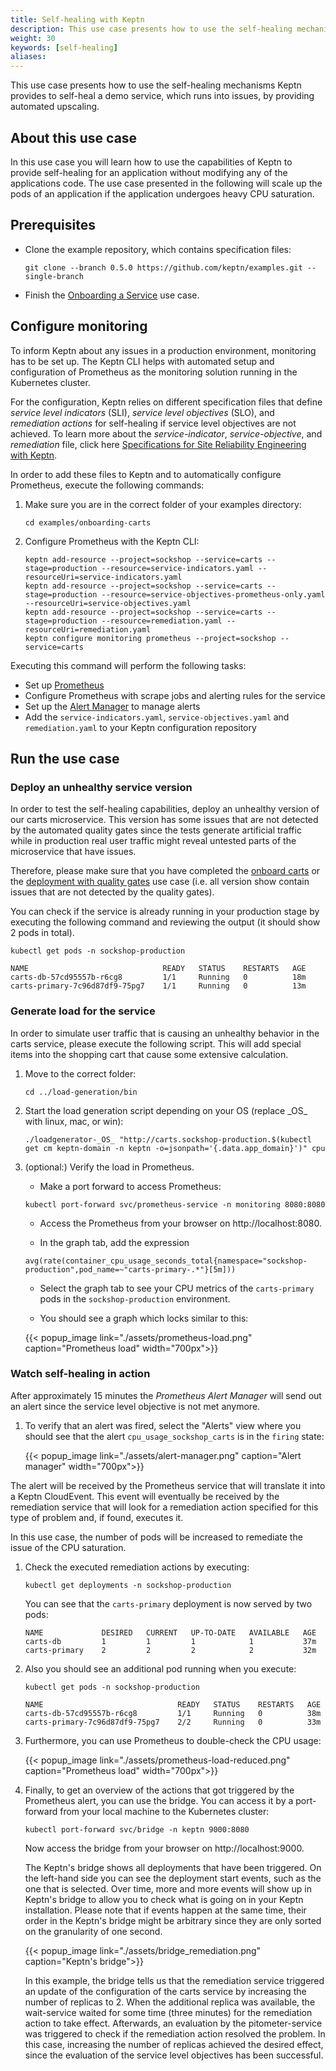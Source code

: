 ```yaml
---
title: Self-healing with Keptn
description: This use case presents how to use the self-healing mechanisms Keptn provides to self-heal a demo service, which runs into issues, by providing automated upscaling.
weight: 30
keywords: [self-healing]
aliases:
---
```

This use case presents how to use the self-healing mechanisms Keptn provides to self-heal a demo service, which runs into issues, by providing automated upscaling.

## About this use case

In this use case you will learn how to use the capabilities of Keptn to provide self-healing for an application without modifying any of the applications code. The use case presented in the following will scale up the pods of an application if the application undergoes heavy CPU saturation. 

## Prerequisites

- Clone the example repository, which contains specification files:

    ```console
    git clone --branch 0.5.0 https://github.com/keptn/examples.git --single-branch
    ```

- Finish the [Onboarding a Service](../onboard-carts-service/) use case.

## Configure monitoring

To inform Keptn about any issues in a production environment, monitoring has to be set up. The Keptn CLI helps with automated setup and configuration of Prometheus as the monitoring solution running in the Kubernetes cluster. 

For the configuration, Keptn relies on different specification files that define *service level indicators* (SLI), *service level objectives* (SLO), and *remediation actions* for self-healing if service level objectives are not achieved. To learn more about the *service-indicator*, *service-objective*, and *remediation* file, click here [Specifications for Site Reliability Engineering with Keptn](https://github.com/keptn/keptn/blob/master/specification/sre.md).

In order to add these files to Keptn and to automatically configure Prometheus, execute the following commands:

1. Make sure you are in the correct folder of your examples directory:
    ```
    cd examples/onboarding-carts
    ```

1. Configure Prometheus with the Keptn CLI:
    ```console
    keptn add-resource --project=sockshop --service=carts --stage=production --resource=service-indicators.yaml --resourceUri=service-indicators.yaml
    keptn add-resource --project=sockshop --service=carts --stage=production --resource=service-objectives-prometheus-only.yaml --resourceUri=service-objectives.yaml
    keptn add-resource --project=sockshop --service=carts --stage=production --resource=remediation.yaml --resourceUri=remediation.yaml
    keptn configure monitoring prometheus --project=sockshop --service=carts
    ```

Executing this command will perform the following tasks:

- Set up [Prometheus](https://prometheus.io) 
- Configure Prometheus with scrape jobs and alerting rules for the service
- Set up the [Alert Manager](https://prometheus.io/docs/alerting/configuration/) to manage alerts
- Add the `service-indicators.yaml`, `service-objectives.yaml` and `remediation.yaml` to your Keptn configuration repository

## Run the use case

### Deploy an unhealthy service version

In order to test the self-healing capabilities, deploy an unhealthy version of our carts microservice. This version has some issues that are not detected by the automated quality gates since the tests generate artificial traffic while in production real user traffic might reveal untested parts of the microservice that have issues.

Therefore, please make sure that you have completed the [onboard carts](../onboard-carts-service/) or the [deployment with quality gates](../deployments-with-quality-gates/) use case (i.e. all version show contain issues that are not detected by the quality gates).

<!--
Send a new version of the artifact to Keptn:
```console
keptn send event new-artifact --project=sockshop --service=carts --image=docker.io/keptnexamples/carts --tag=0.9.0
```
-->

You can check if the service is already running in your production stage by executing the following command and reviewing the output (it should show 2 pods in total).

```console
kubectl get pods -n sockshop-production
```

```console
NAME                              READY   STATUS    RESTARTS   AGE
carts-db-57cd95557b-r6cg8         1/1     Running   0          18m
carts-primary-7c96d87df9-75pg7    1/1     Running   0          13m
```

### Generate load for the service

In order to simulate user traffic that is causing an unhealthy behavior in the carts service, please execute the following script. This will add special items into the shopping cart that cause some extensive calculation.

1. Move to the correct folder:
    ```console
    cd ../load-generation/bin
    ```

1. Start the load generation script depending on your OS (replace \_OS\_ with linux, mac, or win):
    ```console
    ./loadgenerator-_OS_ "http://carts.sockshop-production.$(kubectl get cm keptn-domain -n keptn -o=jsonpath='{.data.app_domain}')" cpu
    ```

1. (optional:) Verify the load in Prometheus.
    - Make a port forward to access Prometheus:

    ```console
    kubectl port-forward svc/prometheus-service -n monitoring 8080:8080
    ```
    
    - Access the Prometheus from your browser on http://localhost:8080.

    - In the graph tab, add the expression 

    ```console
    avg(rate(container_cpu_usage_seconds_total{namespace="sockshop-production",pod_name=~"carts-primary-.*"}[5m]))
    ```
    
    - Select the graph tab to see your CPU metrics of the `carts-primary` pods in the `sockshop-production` environment.

    - You should see a graph which locks similar to this:

    {{< popup_image
        link="./assets/prometheus-load.png"
        caption="Prometheus load"
        width="700px">}}

### Watch self-healing in action

After approximately 15 minutes the *Prometheus Alert Manager* will send out an alert since the service level objective is not met anymore. 

1. To verify that an alert was fired, select the "Alerts" view where you should see that the alert `cpu_usage_sockshop_carts` is in the `firing` state:

    {{< popup_image
        link="./assets/alert-manager.png"
        caption="Alert manager"
        width="700px">}}

The alert will be received by the Prometheus service that will translate it into a Keptn CloudEvent. This event will eventually be received by the remediation service that will look for a remediation action specified for this type of problem and, if found, executes it.

In this use case, the number of pods will be increased to remediate the issue of the CPU saturation. 

1. Check the executed remediation actions by executing:

    ```console
    kubectl get deployments -n sockshop-production
    ```

    You can see that the `carts-primary` deployment is now served by two pods:

    ```console
    NAME             DESIRED   CURRENT   UP-TO-DATE   AVAILABLE   AGE
    carts-db         1         1         1            1           37m
    carts-primary    2         2         2            2           32m
    ```

1. Also you should see an additional pod running when you execute:
    ```console
    kubectl get pods -n sockshop-production
    ```

    ```console
    NAME                              READY   STATUS    RESTARTS   AGE
    carts-db-57cd95557b-r6cg8         1/1     Running   0          38m
    carts-primary-7c96d87df9-75pg7    2/2     Running   0          33m
    ```

1. Furthermore, you can use Prometheus to double-check the CPU usage:

    {{< popup_image
        link="./assets/prometheus-load-reduced.png"
        caption="Prometheus load"
        width="700px">}}

1. Finally, to get an overview of the actions that got triggered by the Prometheus alert, you can use the bridge. You can access it by a port-forward from your local machine to the Kubernetes cluster:

    ```console 
    kubectl port-forward svc/bridge -n keptn 9000:8080
    ```

    Now access the bridge from your browser on http://localhost:9000. 

    The Keptn's bridge shows all deployments that have been triggered. On the left-hand side you can see the deployment start events, such as the one that is selected. Over time, more and more events will show up in Keptn's bridge to allow you to check what is going on in your Keptn installation. Please note that if events happen at the same time, their order in the Keptn's bridge might be arbitrary since they are only sorted on the granularity of one second. 

    {{< popup_image
    link="./assets/bridge_remediation.png"
    caption="Keptn's bridge">}}

    In this example, the bridge tells us that the remediation service triggered an update of the configuration of the carts service by increasing the number of replicas to 2. When the additional replica was available, the wait-service waited for some time (three minutes) for the remediation action to take effect. Afterwards, an evaluation by the pitometer-service was triggered to check if the remediation action resolved the problem. In this case, increasing the number of replicas achieved the desired effect, since the evaluation of the service level objectives has been successful.
